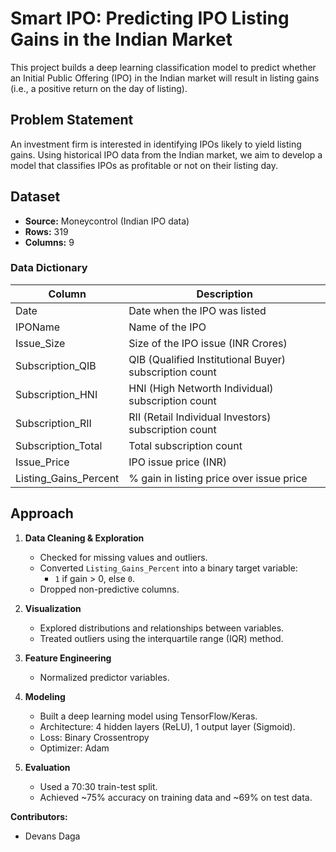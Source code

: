 # Smart IPO: Predicting IPO Listing Gains in the Indian Market

This project builds a deep learning classification model to predict whether an Initial Public Offering (IPO) in the Indian market will result in listing gains (i.e., a positive return on the day of listing).

## Problem Statement

An investment firm is interested in identifying IPOs likely to yield listing gains. Using historical IPO data from the Indian market, we aim to develop a model that classifies IPOs as profitable or not on their listing day.

## Dataset

- **Source:** Moneycontrol (Indian IPO data)
- **Rows:** 319
- **Columns:** 9

### Data Dictionary

| Column                | Description                                                        |
|-----------------------|--------------------------------------------------------------------|
| Date                  | Date when the IPO was listed                                       |
| IPOName               | Name of the IPO                                                    |
| Issue_Size            | Size of the IPO issue (INR Crores)                                 |
| Subscription_QIB      | QIB (Qualified Institutional Buyer) subscription count             |
| Subscription_HNI      | HNI (High Networth Individual) subscription count                  |
| Subscription_RII      | RII (Retail Individual Investors) subscription count               |
| Subscription_Total    | Total subscription count                                           |
| Issue_Price           | IPO issue price (INR)                                              |
| Listing_Gains_Percent | % gain in listing price over issue price                           |

## Approach

1. **Data Cleaning & Exploration**
   - Checked for missing values and outliers.
   - Converted `Listing_Gains_Percent` into a binary target variable:  
     - `1` if gain > 0, else `0`.
   - Dropped non-predictive columns.

2. **Visualization**
   - Explored distributions and relationships between variables.
   - Treated outliers using the interquartile range (IQR) method.

3. **Feature Engineering**
   - Normalized predictor variables.

4. **Modeling**
   - Built a deep learning model using TensorFlow/Keras.
   - Architecture: 4 hidden layers (ReLU), 1 output layer (Sigmoid).
   - Loss: Binary Crossentropy  
   - Optimizer: Adam

5. **Evaluation**
   - Used a 70:30 train-test split.
   - Achieved ~75% accuracy on training data and ~69% on test data.

**Contributors:**  
- Devans Daga
